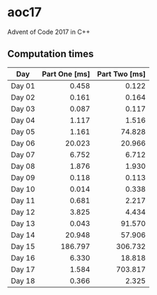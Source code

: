 # aoc17
Advent of Code 2017 in C++
## Computation times
Day | Part One [ms] | Part Two [ms]
--- | ---: | ---:
Day 01 | 0.458 | 0.122
Day 02 | 0.161 | 0.164
Day 03 | 0.087 | 0.117
Day 04 | 1.117 | 1.516
Day 05 | 1.161 | 74.828
Day 06 | 20.023 | 20.966
Day 07 | 6.752 | 6.712
Day 08 | 1.876 | 1.930
Day 09 | 0.118 | 0.113
Day 10 | 0.014 | 0.338
Day 11 | 0.681 | 2.217
Day 12 | 3.825 | 4.434
Day 13 | 0.043 | 91.570
Day 14 | 20.948 | 57.906
Day 15 | 186.797 | 306.732
Day 16 | 6.330 | 18.818
Day 17 | 1.584 | 703.817
Day 18 | 0.366 | 2.325
